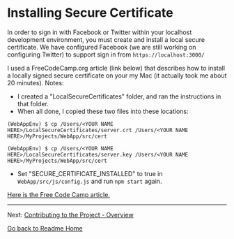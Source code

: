 
# Installing Secure Certificate
In order to sign in with Facebook or Twitter within your localhost development environment, 
you must create and install a local secure certificate. We have configured Facebook (we are still working on
configuring Twitter) to support sign in from `https://localhost:3000/`

I used a FreeCodeCamp.org article (link below) that describes how to install a locally signed secure 
certificate on your my Mac (it actually took me about 20 minutes). Notes:

- I created a "LocalSecureCertificates" folder, and ran the instructions in that folder.
- When all done, I copied these two files into these locations:

```(WebAppEnv) $ cp /Users/<YOUR NAME HERE>/LocalSecureCertificates/server.crt /Users/<YOUR NAME HERE>/MyProjects/WebApp/src/cert```

```(WebAppEnv) $ cp /Users/<YOUR NAME HERE>/LocalSecureCertificates/server.key /Users/<YOUR NAME HERE>/MyProjects/WebApp/src/cert```

- Set "SECURE_CERTIFICATE_INSTALLED" to true in `WebApp/src/js/config.js` and run `npm start` again.

[Here is the Free Code Camp article.](https://medium.freecodecamp.org/how-to-get-https-working-on-your-local-development-environment-in-5-minutes-7af615770eec)


---

Next: [Contributing to the Project - Overview](../contributing/index.md)

[Go back to Readme Home](../../README.md)

